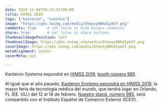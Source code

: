 ```yaml
---
date: 2018-12-04T20:14:57+00:00
title: HIMSS 2019
tags: ["kanteron", "eventos"]
image: "https://pbs.twimg.com/media/DtmoxyNWkAIpmCF.png"
comments: true     # set false to hide Disqus comments
share: true        # set false to share buttons
thumbnailImagePosition: left
thumbnailImage: https://pbs.twimg.com/media/DtmoxyNWkAIpmCF.png
coverImage: https://pbs.twimg.com/media/DtmoxyNWkAIpmCF.png
metaAlignment: center
coverMeta: out

---
```


Kanteron Systems expondrá en [HIMSS 2019](https://www.himssconference.org/), [booth número 985](https://himss19.mapyourshow.com/7_0/floorplan/?hallID=S&selectedBooth=985&shareguid=C970AF30-F906-717C-A190690EA2B85D0F)

<!--more-->

Al igual que el año pasado, [Kanteron Systems expondrá en HIMSS 2019](http://himss19.mapyourshow.com/7_0/exhibitor_details.cfm?exhid=52713&shareguid=C970AF3E-D586-C96A-39F8996DBB4F9615), la mayor feria de tecnología médica del mundo, que tendrá lugar en Orlando, FL (EE. UU.) del 12 al 14 de febrero.
[Nuestro stand, número 985](https://himss19.mapyourshow.com/7_0/floorplan/?hallID=S&selectedBooth=985&shareguid=C970AF30-F906-717C-A190690EA2B85D0F), será compartido con el Instituto Español de Comercio Exterior (ICEX).
